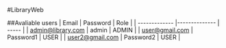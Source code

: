 #LibraryWeb

##Avaliable users
| Email         | Password      | Role  |
| ------------- |-------------- | ----- |
| admin@library.com | admin | ADMIN |
| user@gmail.com | Password1 | USER  |
| user2@gmail.com | Password2 | USER |
